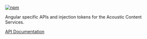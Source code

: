 [![npm](https://img.shields.io/npm/v/@acoustic-content-sdk/ng-api.svg?style=flat-square)](https://www.npmjs.com/package/@acoustic-content-sdk/ng-api)

Angular specific APIs and injection tokens for the Acoustic Content Services.

[API Documentation](./markdown/ng-api.md)
